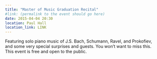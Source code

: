 ```yaml
---
title: "Master of Music Graduation Recital"
#link: (permalink to the event should go here)
date: 2015-04-04 20:30
location: Paul Hall
location_link: LINK
---
```


Featuring solo piano music of J.S. Bach, Schumann, Ravel, and Prokofiev, and some very special surprises and guests.
You won’t want to miss this.
This event is free and open to the public.

